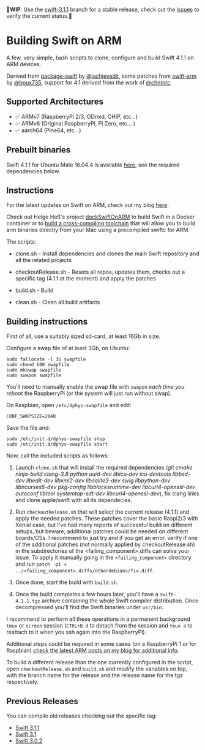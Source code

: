 🚨**WIP**: Use the [swift-3.1.1](https://github.com/uraimo/buildSwiftOnARM/tree/3.1.1) branch for a stable release, check out the [issues](https://github.com/uraimo/buildSwiftOnARM/issues) to verify the current status.🚨

# Building Swift on ARM

A few, very simple, bash scripts to clone, configure and build Swift 4.1.1 on ARM devices. 

Derived from [package-swift](https://github.com/iachievedit/package-swift) by [@iachievedit](https://twitter.com/iachievedit), some patches from [swift-arm](https://github.com/swift-arm/) by [@hpux735](https://twitter.com/hpux735), support for 4.1 derived from the work of [@chnmrc](https://github.com/chnmrc/swift4arm).

## Supported Architectures

* ✅ ARMv7 (RaspberryPi 2/3, ODroid, CHIP, etc...)
* ✅ ARMv6 (Original RaspberryPi, Pi Zero, etc... )
* ✅ aarch64 (Pine64, etc...)

## Prebuilt binaries

Swift 4.1.1 for Ubuntu Mate 16.04.4 is available [here](https://www.dropbox.com/s/wdnze97cndnhanf/swift-4.1.1-RPi23-Ubuntu1604.tgz?dl=0), see the required dependencies below.

## Instructions

For the latest updates on Swift on ARM, check out my blog [here](https://www.uraimo.com/category/raspberry/).

Check out Helge Heß's project [dockSwiftOnARM](https://github.com/helje5/dockSwiftOnARM) to build Swift in a Docker container or to [build a cross-compiling toolchain](https://github.com/AlwaysRightInstitute/swift-mac2arm-x-compile-toolchain) that will allow you to build arm binaries directly from your Mac using a precompiled swiftc for ARM.

The scripts:

- clone.sh - Install dependencies and clones the main Swift repository and all the related projects

- checkoutRelease.sh - Resets all repos, updates them, checks out a specific tag (4.1.1 at the moment) and apply the patches

- build.sh - Build

- clean.sh - Clean all build artifacts 


## Building instructions

First of all, use a suitably sized sd-card, at least 16Gb in size.

Configure a swap file of at least 3Gb, on Ubuntu:

    sudo fallocate -l 3G swapfile
    sudo chmod 600 swapfile
    sudo mkswap swapfile
    sudo swapon swapfile
    
You'll need to manually enable the swap file with `swapon` *each time you reboot* the RaspberryPi (or the system will just run without swap).

On Raspbian, open `/etc/dphys-swapfile` and edit:

    CONF_SWAPSIZE=2048
    
Save the file and:

    sudo /etc/init.d/dphys-swapfile stop
    sudo /etc/init.d/dphys-swapfile start
    
Now, call the included scripts as follows:

1. Launch `clone.sh` that will install the required dependencies (_git cmake ninja-build clang-3.8 python uuid-dev libicu-dev icu-devtools libbsd-dev libedit-dev libxml2-dev libsqlite3-dev swig libpython-dev libncurses5-dev pkg-config libblocksruntime-dev libcurl4-openssl-dev autoconf libtool systemtap-sdt-dev libcurl4-openssl-dev_), fix clang links and clone apple/swift with all its dependecies.

2. Run `checkoutRelease.sh` that will select the current release (4.1.1) and apply the needed patches. These patches cover the basic Raspi2/3 with Xenial case, but I've had many reports of successful build on different setups, but beware, additional patches could  be needed on different boards/OSs. I recommend to just try and if you get an error, verify if one of the additional patches (not normally applied by checkoutRelease.sh) in the subdirectories of the <failing_component>.diffs can solve your issue. To apply it manually going in the `<failing_component>` directory and run `patch -p1 < ../<failing_component>.diffs/otherdebians/fix.diff`.

3. Once done, start the build with `build.sh`.

4. Once the build completes a few hours later, you'll have a `swift-4.1.1.tgz` archive containing the whole Swift compiler distribution. Once decompressed you'll find the Swift binaries under `usr/bin`.

I recommend to perform all these operations in a permanent background `tmux` or `screen` session (`CTRL+B d` to detach from the session and `tmux a` to reattach to it when you ssh again into the RaspberryPi).

Additional steps could be required in some cases (on a RaspberryPi 1 or for Raspbian) [check the latest ARM posts on my blog for additional info](https://www.uraimo.com/category/raspberry/).

To build a different release than the one currently configured in the script, open `checkoutRelease.sh` and `build.sh` and modify the variables on top, with the branch name for the release and the release name for the tgz respectively.

## Previous Releases

You can compile old releases checking out the specific tag:

* [Swift 3.1.1](https://github.com/uraimo/buildSwiftOnARM/tree/3.1.1)
* [Swift 3.1](https://github.com/uraimo/buildSwiftOnARM/tree/3.1)
* [Swift 3.0.2](https://github.com/uraimo/buildSwiftOnARM/tree/3.0.2)


